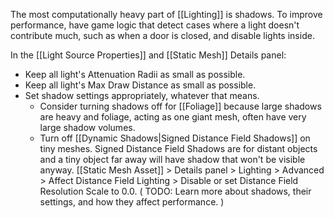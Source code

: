 The most computationally heavy part of [[Lighting]] is shadows.
To improve performance, have game logic that detect cases where a light doesn't contribute much, such as when a door is closed, and disable lights inside.

In the [[Light Source Properties]] and [[Static Mesh]] Details panel:
- Keep all light's Attenuation Radii as small as possible.
- Keep all light's Max Draw Distance as small as possible.
- Set shadow settings appropriately, whatever that means.
  - Consider turning shadows off for [[Foliage]] because large shadows are heavy and foliage, acting as one giant mesh, often have very large shadow volumes.
  - Turn off [[Dynamic Shadows|Signed Distance Field Shadows]] on tiny meshes. Signed Distance Field Shadows are for distant objects and a tiny object far away will have shadow that won't be visible anyway. [[Static Mesh Asset]] > Details panel > Lighting > Advanced > Affect Distance Field Lighting > Disable or set Distance Field Resolution Scale to 0.0.
(
TODO: Learn more about shadows, their settings, and how they affect performance.
)

